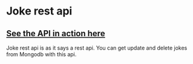 # Joke rest api

## [See the API in action here](https://joke-rest-api.herokuapp.com/api/getall)

Joke rest api is as it says a rest api. You can get update and delete jokes from Mongodb with this api.
